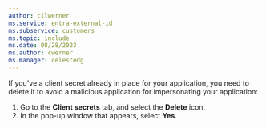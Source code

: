 ```yaml
---
author: cilwerner
ms.service: entra-external-id
ms.subservice: customers
ms.topic: include
ms.date: 08/28/2023
ms.author: cwerner
ms.manager: celestedg
---
```


If you've a client secret already in place for your application, you need to delete it to avoid a malicious application for impersonating your application:

1. Go to the **Client secrets** tab, and select the **Delete** icon.
2. In the pop-up window that appears, select **Yes**.
